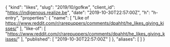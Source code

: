 {
  "kind": "likes",
  "slug": "2019/10/gofkw",
  "client_id": "https://indigenous.realize.be",
  "date": "2019-10-30T22:57:00Z",
  "h": "h-entry",
  "properties": {
    "name": [
      "Like of https://www.reddit.com/r/rarepuppers/comments/dpahht/he_likes_giving_kisses/"
    ],
    "like-of": [
      "https://www.reddit.com/r/rarepuppers/comments/dpahht/he_likes_giving_kisses/"
    ],
    "published": [
      "2019-10-30T22:57:00Z"
    ]
  },
  "aliases": [
  ]
}
